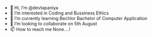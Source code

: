 - 👋 Hi, I’m @devtapaniya
- 👀 I’m interested in Coding and Bussiness Ethics
- 🌱 I’m currently learning Bechlor Bachelor of Computer Application
- 💞️ I’m looking to collaborate on 5th August
- 📫 How to reach me None....!

<!---
devtapaniya/devtapaniya is a ✨ special ✨ repository because its `README.md` (this file) appears on your GitHub profile.
You can click the Preview link to take a look at your changes.
--->
